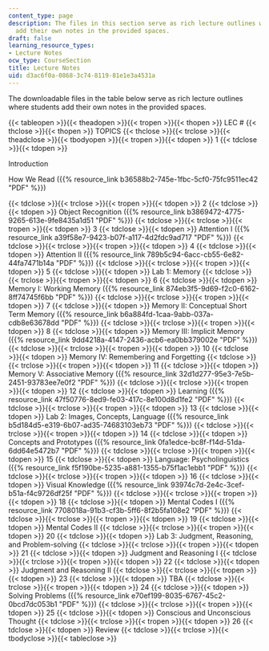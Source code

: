 ```yaml
---
content_type: page
description: The files in this section serve as rich lecture outlines where students
  add their own notes in the provided spaces.
draft: false
learning_resource_types:
- Lecture Notes
ocw_type: CourseSection
title: Lecture Notes
uid: d3ac6f0a-0868-3c74-8119-81e1e3a4531a
---
```

The downloadable files in the table below serve as rich lecture outlines where students add their own notes in the provided spaces.

{{< tableopen >}}{{< theadopen >}}{{< tropen >}}{{< thopen >}}
LEC #
{{< thclose >}}{{< thopen >}}
TOPICS
{{< thclose >}}{{< trclose >}}{{< theadclose >}}{{< tbodyopen >}}{{< tropen >}}{{< tdopen >}}
1
{{< tdclose >}}{{< tdopen >}}

Introduction

How We Read ({{% resource_link b36588b2-745e-1fbc-5cf0-75fc9511ec42 "PDF" %}})

{{< tdclose >}}{{< trclose >}}{{< tropen >}}{{< tdopen >}}
2
{{< tdclose >}}{{< tdopen >}}
Object Recognition ({{% resource_link b3869472-4775-9265-613e-9fe8435a1d51 "PDF" %}})
{{< tdclose >}}{{< trclose >}}{{< tropen >}}{{< tdopen >}}
3
{{< tdclose >}}{{< tdopen >}}
Attention I ({{% resource_link a39f58e7-9423-b07f-a117-4d2fdc9ad717 "PDF" %}})
{{< tdclose >}}{{< trclose >}}{{< tropen >}}{{< tdopen >}}
4
{{< tdclose >}}{{< tdopen >}}
Attention II ({{% resource_link 789b5c94-6acc-cb55-6e82-44fa7471b14a "PDF" %}})
{{< tdclose >}}{{< trclose >}}{{< tropen >}}{{< tdopen >}}
5
{{< tdclose >}}{{< tdopen >}}
Lab 1: Memory
{{< tdclose >}}{{< trclose >}}{{< tropen >}}{{< tdopen >}}
6
{{< tdclose >}}{{< tdopen >}}
Memory I: Working Memory ({{% resource_link 874eb3f5-9d69-f2c0-6162-8ff74745f6bb "PDF" %}})
{{< tdclose >}}{{< trclose >}}{{< tropen >}}{{< tdopen >}}
7
{{< tdclose >}}{{< tdopen >}}
Memory II: Conceptual Short Term Memory ({{% resource_link b6a884fd-1caa-9abb-037a-cdb8e63678dd "PDF" %}})
{{< tdclose >}}{{< trclose >}}{{< tropen >}}{{< tdopen >}}
8
{{< tdclose >}}{{< tdopen >}}
Memory III: Implicit Memory ({{% resource_link 9dd4218a-4147-2436-acb6-ea0bb379002e "PDF" %}})
{{< tdclose >}}{{< trclose >}}{{< tropen >}}{{< tdopen >}}
10
{{< tdclose >}}{{< tdopen >}}
Memory IV: Remembering and Forgetting
{{< tdclose >}}{{< trclose >}}{{< tropen >}}{{< tdopen >}}
11
{{< tdclose >}}{{< tdopen >}}
Memory V: Associative Memory ({{% resource_link 32d1d277-95e3-7e5b-2451-93783ee7e0f2 "PDF" %}})
{{< tdclose >}}{{< trclose >}}{{< tropen >}}{{< tdopen >}}
12
{{< tdclose >}}{{< tdopen >}}
Learning ({{% resource_link 47f50776-8ed9-fe03-417c-8e100d8d1fe2 "PDF" %}})
{{< tdclose >}}{{< trclose >}}{{< tropen >}}{{< tdopen >}}
13
{{< tdclose >}}{{< tdopen >}}
Lab 2: Images, Concepts, Language ({{% resource_link b5d184d5-e319-6b07-ad35-74683103eb73 "PDF" %}})
{{< tdclose >}}{{< trclose >}}{{< tropen >}}{{< tdopen >}}
14
{{< tdclose >}}{{< tdopen >}}
Concepts and Prototypes ({{% resource_link 0fa1edce-bc8f-f14d-51da-6dd64e5472b7 "PDF" %}})
{{< tdclose >}}{{< trclose >}}{{< tropen >}}{{< tdopen >}}
15
{{< tdclose >}}{{< tdopen >}}
Language: Psycholinguistics ({{% resource_link f5f190be-5235-a881-1355-b75f1ac1ebb1 "PDF" %}})
{{< tdclose >}}{{< trclose >}}{{< tropen >}}{{< tdopen >}}
16
{{< tdclose >}}{{< tdopen >}}
Visual Knowledge ({{% resource_link 93974c7d-2e4c-3cef-b51a-f4c9726df25f "PDF" %}})
{{< tdclose >}}{{< trclose >}}{{< tropen >}}{{< tdopen >}}
18
{{< tdclose >}}{{< tdopen >}}
Mental Codes I ({{% resource_link 7708018a-91b3-cf3b-5ff6-8f2b5fa108e2 "PDF" %}})
{{< tdclose >}}{{< trclose >}}{{< tropen >}}{{< tdopen >}}
19
{{< tdclose >}}{{< tdopen >}}
Mental Codes II
{{< tdclose >}}{{< trclose >}}{{< tropen >}}{{< tdopen >}}
20
{{< tdclose >}}{{< tdopen >}}
Lab 3: Judgment, Reasoning, and Problem-solving
{{< tdclose >}}{{< trclose >}}{{< tropen >}}{{< tdopen >}}
21
{{< tdclose >}}{{< tdopen >}}
Judgment and Reasoning I
{{< tdclose >}}{{< trclose >}}{{< tropen >}}{{< tdopen >}}
22
{{< tdclose >}}{{< tdopen >}}
Judgment and Reasoning II
{{< tdclose >}}{{< trclose >}}{{< tropen >}}{{< tdopen >}}
23
{{< tdclose >}}{{< tdopen >}}
TBA
{{< tdclose >}}{{< trclose >}}{{< tropen >}}{{< tdopen >}}
24
{{< tdclose >}}{{< tdopen >}}
Solving Problems ({{% resource_link e70ef199-8035-6767-45c2-0bcd7dc053b1 "PDF" %}})
{{< tdclose >}}{{< trclose >}}{{< tropen >}}{{< tdopen >}}
25
{{< tdclose >}}{{< tdopen >}}
Conscious and Unconscious Thought
{{< tdclose >}}{{< trclose >}}{{< tropen >}}{{< tdopen >}}
26
{{< tdclose >}}{{< tdopen >}}
Review
{{< tdclose >}}{{< trclose >}}{{< tbodyclose >}}{{< tableclose >}}